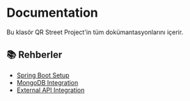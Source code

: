 # Documentation

Bu klasör QR Street Project'in tüm dokümantasyonlarını içerir.

## 📚 Rehberler
- [Spring Boot Setup](./01-spring-boot-setup.md)
- [MongoDB Integration](./02-mongodb-integration.md) 
- [External API Integration](./03-external-api-integration.md)